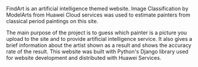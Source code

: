 FindArt is an artificial intelligence themed website. Image Classification by ModelArts from Huawei Cloud services was used to estimate painters from classical period paintings on this site.

The main purpose of the project is to guess which painter is a picture you upload to the site and to provide artificial intelligence service. It also gives a brief information about the artist shown as a result and shows the accuracy rate of the result. This website was built with Python's Django library used for website development and distributed with Huawei Services.
